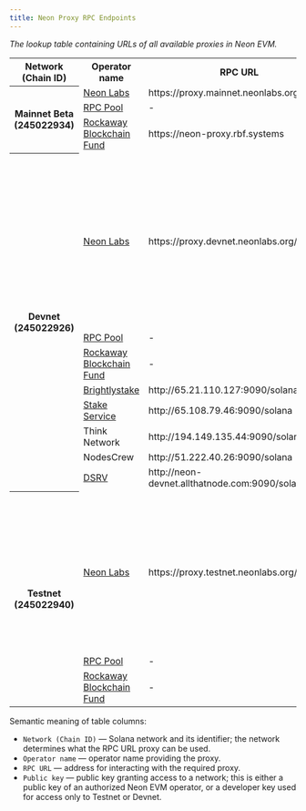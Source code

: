 ```yaml
---
title: Neon Proxy RPC Endpoints
---
```


*The lookup table containing URLs of all available proxies in Neon EVM.*

<table>
    <tr>
        <th >Network (Chain ID)</th>
        <th>Operator name</th>
        <th>RPC URL</th>
        <th>Public key</th>
    </tr>
    <tr>
        <th rowspan="3">Mainnet Beta (245022934)</th>
        <td><a href="https://neon-labs.org">Neon Labs</a></td>
        <td>https://proxy.mainnet.neonlabs.org/solana</td>
        <td>-</td>
    </tr>
        <tr>
            <td><a href="https://rpcpool.com/#/">RPC Pool</a></td>
            <td>-</td>
            <td>NeoQM3utcHGxhKT41Nq81g8t4xGcPNFpkAgYj1N2N8v</td>
        </tr>
        <tr>
            <td><a href="https://rbf.capital/">Rockaway Blockchain Fund</a></td>
            <td>https://neon-proxy.rbf.systems</td>
            <td>Gw3Xiwve6HdvpJeQguhwT23cpK9nRjSy1NpNYCFY4XU9</td>
        </tr>
    <tr>
        <th rowspan="19">Devnet (245022926)</th>
        <td rowspan="12"><a href="https://neon-labs.org">Neon Labs</a></td> 
        <td rowspan="12">https://proxy.devnet.neonlabs.org/solana</td>
        <td>Fg4uzL4QDfL6x56YFUcJBJSK3PqV4yXoFmXzZQkxn2DK</td>
    </tr>
            <tr><td>8Uh8Rp1FWBiaDejyrZZhRY448oeG7GwKUyPDufP2Xxu7</td></tr>
            <tr><td>6ndMCacBc69VXqgNbcW3BLk2am9oeUDZa6SgBjHozDPd</td></tr>
            <tr><td>GEsnEWcKapTk7cgRoixBvCDc7yYuhmoMjpJ2v7mvmsBZ</td></tr>
            <tr><td>G5397iLxoKKYgMkFfkYBhJYEtErD7ygz8APmH59H8FM6</td></tr>
            <tr><td>rDeo4nZPE2aWpBkqFXBH8ygh1cD63nEKZPiDrpmQad6</td></tr>
            <tr><td>8hipwtwcmRH3iypYModkYFNXYGUEbxvpfqRhxPxx5Amx</td></tr>
            <tr><td>4fvtx2gJYJVd4o6CQt8Bdnc7dg5p2cgnb8oNUs7BGdd5</td></tr>
            <tr><td>9EMY6Xx18hN39CnzM6D5y9vuPa3YJ5ttbWRPJp3SX1Qk</td></tr>
            <tr><td>EMgay3kYFzHSh9PruAeRHxuGmNdsRQ6yPxzSAtU7PF7N</td></tr>
            <tr><td>4s5hHKLrfF7mcjfgwsRKdkubnC2VtswGpR2XGTCJaz3M</td></tr>
            <tr><td>F3V1pCfk1ZNk7Sdyh9N1H5eMtJq9XfhHR83fF8qa41Vt</td></tr>
        <tr>
            <td><a href="https://rpcpool.com/#/">RPC Pool</a></td>
            <td>-</td>
            <td>NeoQM3utcHGxhKT41Nq81g8t4xGcPNFpkAgYj1N2N8v</td>
        </tr>
        <tr>
            <td><a href="https://rbf.capital/">Rockaway Blockchain Fund</a></td>
            <td>-</td>
            <td>Gw3Xiwve6HdvpJeQguhwT23cpK9nRjSy1NpNYCFY4XU9</td>
        </tr>
        <tr>
            <td><a href="https://brightlystake.com">Brightlystake</a></td>
            <td>http://65.21.110.127:9090/solana</td>
            <td>2GDfarSJnNC6ii5tQVE9rBH81Ny35LxrSCZ7tFhktSqi</td>
        </tr>
        <tr>
            <td><a href="https://stakeservice.com">Stake Service</a></td>
            <td>http://65.108.79.46:9090/solana</td>
            <td>4Mh3ik4iS6MBxHy1VBN89vBiiPRDkebtnybDWnfTtpfC</td>
        </tr>
        <tr>
            <td>Think Network</td>
            <td>http://194.149.135.44:9090/solana</td>
            <td>CyepBgaNezMJgLjy6Zyz9ECUia33dwDi9aXtRsZEhWX1</td>
        </tr>
        <tr>
            <td>NodesCrew</td>
            <td>http://51.222.40.26:9090/solana</td>
            <td>HN4FeaSXB8t3FDW85hRw8mK1hYETJGeqhkkxJr6j2GiV</td>
        </tr>
        <tr>
            <td><a href="https://dsrvlabs.com">DSRV</a></td>
            <td>http://neon-devnet.allthatnode.com:9090/solana</td>
            <td>5kKd1iy6onhCkzDq6DBw6woHLas3fy6HX4Yz8t1VPc1r</td>
        </tr>
    <tr>
        <th rowspan="13">Testnet (245022940)</th>
        <td rowspan="11"><a href="https://neon-labs.org">Neon Labs</a></td>
        <td rowspan="11">https://proxy.testnet.neonlabs.org/solana</td>
        <td>EJUKLLjBMhFnkonfn7wcThnHyDewmhVmG9sEuVP9cvF8</td>
    </tr>
            <tr><td>6ndMCacBc69VXqgNbcW3BLk2am9oeUDZa6SgBjHozDPd</td></tr>
            <tr><td>GEsnEWcKapTk7cgRoixBvCDc7yYuhmoMjpJ2v7mvmsBZ</td></tr>
            <tr><td>G5397iLxoKKYgMkFfkYBhJYEtErD7ygz8APmH59H8FM6</td></tr>
            <tr><td>rDeo4nZPE2aWpBkqFXBH8ygh1cD63nEKZPiDrpmQad6</td></tr>
            <tr><td>8hipwtwcmRH3iypYModkYFNXYGUEbxvpfqRhxPxx5Amx</td></tr>
            <tr><td>4fvtx2gJYJVd4o6CQt8Bdnc7dg5p2cgnb8oNUs7BGdd5</td></tr>
            <tr><td>9EMY6Xx18hN39CnzM6D5y9vuPa3YJ5ttbWRPJp3SX1Qk</td></tr>
            <tr><td>EMgay3kYFzHSh9PruAeRHxuGmNdsRQ6yPxzSAtU7PF7N</td></tr>
            <tr><td>4s5hHKLrfF7mcjfgwsRKdkubnC2VtswGpR2XGTCJaz3M</td></tr>
            <tr><td>F3V1pCfk1ZNk7Sdyh9N1H5eMtJq9XfhHR83fF8qa41Vt</td></tr>
        <tr>
            <td><a href="https://rpcpool.com/#/">RPC Pool</a></td>
            <td>-</td>
            <td>NeoQM3utcHGxhKT41Nq81g8t4xGcPNFpkAgYj1N2N8v</td>
        </tr>
        <tr>
            <td><a href="https://rbf.capital/">Rockaway Blockchain Fund</a></td>
            <td>-</td>
            <td>Gw3Xiwve6HdvpJeQguhwT23cpK9nRjSy1NpNYCFY4XU9</td>
        </tr>
</table>


Semantic meaning of table columns:
  * `Network (Chain ID)` — Solana network and its identifier; the network determines what the RPC URL proxy can be used.
  * `Operator name` — operator name providing the proxy.
  * `RPC URL` — address for interacting with the required proxy.
  * `Public key` — public key granting access to a network; this is either a public key of an authorized Neon EVM operator, or a developer key used for access only to Testnet or Devnet.